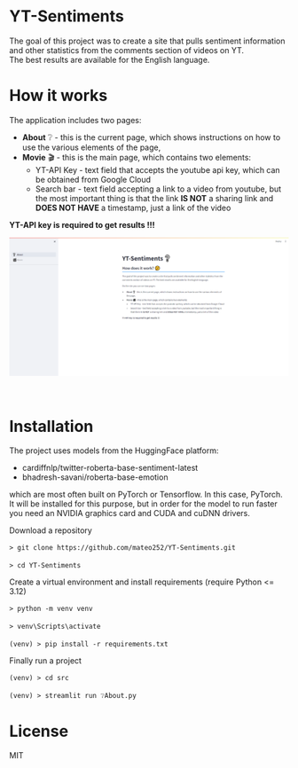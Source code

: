 # YT-Sentiments

The goal of this project was to create a site that pulls sentiment information and other statistics from the comments section of videos on YT. <br>
The best results are available for the English language.

# How it works

The application includes two pages:

- **About** ❔ - this is the current page, which shows instructions on how to use the various elements of the page,
- **Movie** 🎬 - this is the main page, which contains two elements:
    - YT-API Key - text field that accepts the youtube api key, which can be obtained from Google Cloud
    - Search bar - text field accepting a link to a video from youtube, but the most important thing is that the link **IS NOT** a sharing link and **DOES NOT HAVE** a timestamp, just a link of the video

**YT-API key is required to get results !!!**

![IMG](./img/about_page.png)

<br>

# Installation

The project uses models from the HuggingFace platform:
- cardiffnlp/twitter-roberta-base-sentiment-latest
- bhadresh-savani/roberta-base-emotion

which are most often built on PyTorch or Tensorflow. In this case, PyTorch. It will be installed for this purpose, but in order for the model to run faster you need an NVIDIA graphics card and CUDA and cuDNN drivers.

Download a repository
```
> git clone https://github.com/mateo252/YT-Sentiments.git

> cd YT-Sentiments
```

Create a virtual environment and install requirements (require Python <= 3.12)

```
> python -m venv venv

> venv\Scripts\activate

(venv) > pip install -r requirements.txt
```

Finally run a project
```
(venv) > cd src

(venv) > streamlit run ❔About.py
```

# License
MIT